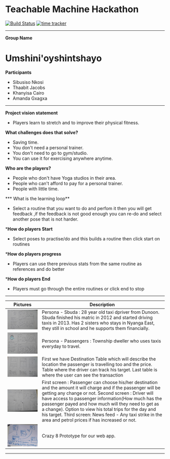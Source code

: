 # Teachable Machine Hackathon


[![Build Status](https://travis-ci.com/thaabit-jacobs/Teachable-Machine-Hackathon.svg?branch=developer)](https://travis-ci.com/thaabit-jacobs/Teachable-Machine-Hackathon)
[![time tracker](https://wakatime.com/badge/github/sbuDiction/Teachable-Machine.svg)](https://wakatime.com/badge/github/sbuDiction/Teachable-Machine)
* * *
**Group Name**
# Umshini'oyshintshayo

**Participants**
* Sibusiso Nkosi
* Thaabit Jacobs
* Khanyisa Cairo
* Amanda Gxagxa

* * *

**Project vision statement**
* Players learn to stretch and to improve their physical fitness.

**What challenges does that solve?**
* Saving time.
* You don't need a personal trainer.
* You don't need to go to gym/studio.
* You can use it for exercising anywhere anytime.

**Who are the players?**
* People who don't have Yoga studios in their area.
* People who can't afford to pay for a personal trainer.
* People with little time.

*** What is the learning loop**
* Select a routine that you want to do and perfom it then you will get feedback ,if the feedback is not good enough you can re-do and select another pose that is not harder.

***How do players Start**
* Select poses to practise/do and this builds a routine then click start on routines

***How do players progress**
* Players can use there previous stats from the same routine as references and do better

***How do players End**
* Players must go through the entire routines or click end to stop

* * *

|Pictures | Description |
|---------|--------------|
|![image1](project_resources/img/jerry.png) | Persona - Sbuda : 28 year old taxi dpriver from Dunoon. Sbuda finished his matric in 2012 and started driving taxis in 2013. Has 2 sisters who stays in Nyanga East, they still in school and he supports them financially.|
|![image1](project_resources/img/fezile.png) | Persona - Passengers : Township dweller who uses taxis everyday to travel. |
|![image1](project_resources/img/model.png) | First we have Destination Table which will describe the location the passenger is travelling too and the price. Table where the driver can track his target. Last table is where the user can see the transaction |
|![image1](project_resources/img/crazy8.png) | First screen : Passenger can choose his/her destination and the amount it will charge and if the passenger will be getting any change or not. Second screen : Driver will have access to passenger information(How much has the passenger payed and how much will they need to get as a change). Option to view his total trips for the day and his target. Third screen: News feed - Any taxi strike in the area and petrol prices if has increased or not.|
|![image1](project_resources/img/dbmodel.png) | Crazy 8 Prototype for our web app. |

* * *

